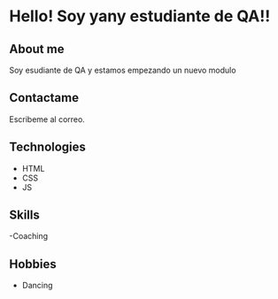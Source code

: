# Hello! Soy yany estudiante de QA!!

## About me

Soy esudiante de QA y estamos empezando un nuevo modulo

## Contactame 

Escribeme al correo.

## Technologies
- HTML
- CSS
- JS

## Skills

-Coaching

## Hobbies
- Dancing 


